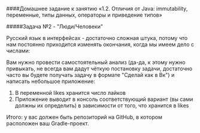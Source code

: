 ####Домашнее задание к занятию «1.2. Отличия от Java: immutability, переменные, типы данных, операторы и приведение типов»

#####Задача №2 - "Люди/Человеки"

Русский язык в интерфейсах - достаточно сложная штука, потому что нам постоянно приходится изменять окончания, когда мы имеем дело с числами:

Вам нужно провести самостоятельный анализ (да-да, к этому нужно привыкать, не всегда вам дадут чёткую постановку задачи, достаточно часто вы будете получать задачу в формате "Сделай как в Вк") и написать небольшое приложение:
1. В переменной likes хранится число лайков
1. Приложение выводит в консоль соответствующий вариант (вы сами должны их определить) в зависимости от того, что хранится в likes

Итого: у вас должен быть репозиторий на GitHub, в котором расположен ваш Gradle-проект.